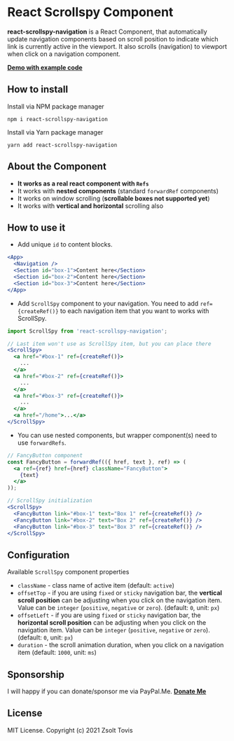 # React Scrollspy Component

**react-scrollspy-navigation** is a React Component, that automatically update navigation components based on scroll position to indicate which link is currently active in the viewport. It also scrolls (navigation) to viewport when click on a navigation component.

**[Demo with example code](https://mvzn2.csb.app/)**

## How to install

Install via NPM package manager

```
npm i react-scrollspy-navigation
```

Install via Yarn package manager

```
yarn add react-scrollspy-navigation
```

## About the Component

- **It works as a real react component with `Refs`**
- It works with **nested components** (standard `forwardRef` components)
- It works on window scrolling (**scrollable boxes not supported yet**)
- It works with **vertical and horizontal** scrolling also

## How to use it

- Add unique `id` to content blocks.

```jsx
<App>
  <Navigation />
  <Section id="box-1">Content here</Section>
  <Section id="box-2">Content here</Section>
  <Section id="box-3">Content here</Section>
</App>
```

- Add `ScrollSpy` component to your navigation. You need to add `ref={createRef()}` to each navigation item that you want to works with ScrollSpy.

```jsx
import ScrollSpy from 'react-scrollspy-navigation';
```

```jsx
// Last item won't use as ScrollSpy item, but you can place there
<ScrollSpy>
  <a href="#box-1" ref={createRef()}>
    ...
  </a>
  <a href="#box-2" ref={createRef()}>
    ...
  </a>
  <a href="#box-3" ref={createRef()}>
    ...
  </a>
  <a href="/home">...</a>
</ScrollSpy>
```

- You can use nested components, but wrapper component(s) need to use `forwardRefs`.

```jsx
// FancyButton component
const FancyButton = forwardRef(({ href, text }, ref) => (
  <a ref={ref} href={href} className="FancyButton">
    {text}
  </a>
));
```

```jsx
// ScrollSpy initialization
<ScrollSpy>
  <FancyButton link="#box-1" text="Box 1" ref={createRef()} />
  <FancyButton link="#box-2" text="Box 2" ref={createRef()} />
  <FancyButton link="#box-3" text="Box 3" ref={createRef()} />
</ScrollSpy>
```

## Configuration

Available `ScrollSpy` component properties

- `className` - class name of active item (default: `active`)
- `offsetTop` - if you are using `fixed` or `sticky` navigation bar, the **vertical scroll position** can be adjusting when you click on the navigation item. Value can be `integer` (`positive`, `negative` or `zero`). (default: `0`, unit: `px`)
- `offsetLeft` - if you are using `fixed` or `sticky` navigation bar, the **horizontal scroll position** can be adjusting when you click on the navigation item. Value can be `integer` (`positive`, `negative` or `zero`). (default: `0`, unit: `px`)
- `duration` - the scroll animation duration, when you click on a navigation item (default: `1000`, unit: `ms`)

## Sponsorship

I will happy if you can donate/sponsor me via PayPal.Me. **[Donate Me](https://paypal.me/toviszsolt)**

## License

MIT License. Copyright (c) 2021 Zsolt Tovis
